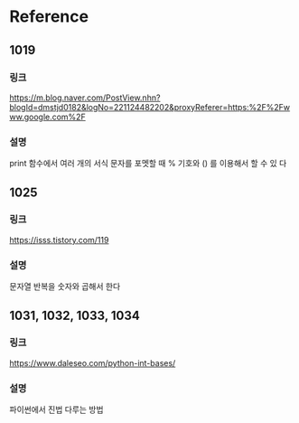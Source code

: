 # Reference

## 1019

### 링크

https://m.blog.naver.com/PostView.nhn?blogId=dmstjd0182&logNo=221124482202&proxyReferer=https:%2F%2Fwww.google.com%2F

### 설명

print 함수에서 여러 개의 서식 문자를 포멧할 때 % 기호와 () 를 이용해서 할 수 있
다

## 1025

### 링크

https://isss.tistory.com/119

### 설명

문자열 반복을 숫자와 곱해서 한다

## 1031, 1032, 1033, 1034

### 링크

https://www.daleseo.com/python-int-bases/

### 설명

파이썬에서 진법 다루는 방법
